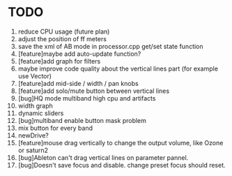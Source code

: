 # TODO

1. reduce CPU usage (future plan)
2. adjust the position of ff meters
3. save the xml of AB mode in processor.cpp get/set state function
4. [feature]maybe add auto-update function?
5. [feature]add graph for filters
6. maybe improve code quality about the vertical lines part (for example use Vector)
7. [feature]add mid-side / width / pan knobs
8. [feature]add solo/mute button between vertical lines
9. [bug]HQ mode multiband high cpu and artifacts
10. width graph
11. dynamic sliders
12. [bug]multiband enable button mask problem
13. mix button for every band
14. newDrive?
15. [feature]mouse drag vertically to change the output volume, like Ozone or saturn2
16. [bug]Ableton can't drag vertical lines on parameter pannel.
17. [bug]Doesn't save focus and disable. change preset focus should reset.
